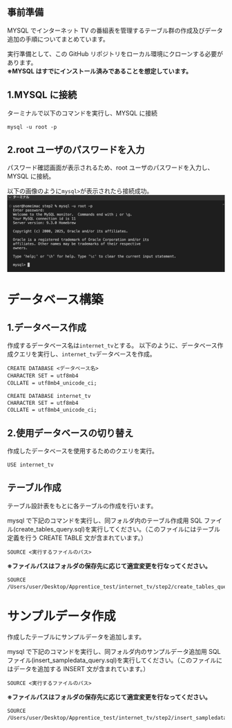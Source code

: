 ## 事前準備

MYSQL でインターネット TV の番組表を管理するテーブル群の作成及びデータ追加の手順についてまとめています。

実行準備として、この GitHub リポジトリをローカル環境にクローンする必要があります。  
**※MYSQL はすでにインストール済みであることを想定しています。**

## 1.MYSQL に接続

ターミナルで以下のコマンドを実行し、MYSQL に接続

```
mysql -u root -p
```

## 2.root ユーザのパスワードを入力

パスワード確認画面が表示されるため、root ユーザのパスワードを入力し、MYSQL に接続。

以下の画像のように`mysql>`が表示されたら接続成功。
![接続成功画面](image.png)

# データベース構築

## 1.データベース作成

作成するデータベース名は`internet_tv`とする。
以下のように、データベース作成クエリを実行し、`internet_tv`データベースを作成。

`CREATE DATABASE <データベース名>`  
`CHARACTER SET = utf8mb4`  
`COLLATE = utf8mb4_unicode_ci;`

```
CREATE DATABASE internet_tv
CHARACTER SET = utf8mb4
COLLATE = utf8mb4_unicode_ci;
```

## 2.使用データベースの切り替え

作成したデータベースを使用するためのクエリを実行。

```
USE internet_tv
```

## テーブル作成

テーブル設計表をもとに各テーブルの作成を行います。

mysql で下記のコマンドを実行し、同フォルダ内のテーブル作成用 SQL ファイル(create_tables_query.sql)を実行してください。（このファイルにはテーブル定義を行う CREATE TABLE 文が含まれています。）

`SOURCE <実行するファイルのパス>`

**※ファイルパスはフォルダの保存先に応じて適宜変更を行なってください。**

```
SOURCE /Users/user/Desktop/Apprentice_test/internet_tv/step2/create_tables_query.sql
```

# サンプルデータ作成

作成したテーブルにサンプルデータを追加します。

mysql で下記のコマンドを実行し、同フォルダ内のサンプルデータ追加用 SQL ファイル(insert_sampledata_query.sql)を実行してください。（このファイルにはデータを追加する INSERT 文が含まれています。）

`SOURCE <実行するファイルのパス>`

**※ファイルパスはフォルダの保存先に応じて適宜変更を行なってください。**

```
SOURCE /Users/user/Desktop/Apprentice_test/internet_tv/step2/insert_sampledata_query.sql
```
